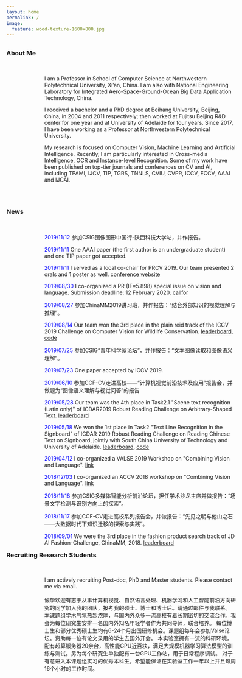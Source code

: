 ```yaml
---
layout: home
permalink: /
image:
  feature: wood-texture-1600x800.jpg
---
```

<br/>
<div class="tiles" style="clear:both">
  <div class="nullborder"></div>
  <h3 class="newtitle_newnews" style="margin-top: 0;">About Me</h3>
</div>
<div class="tiles">
<br/>
<div class="tile" style="clear:both ;position:relative;left:100px">
  <p class="post-excerpt_" >I am a Professor in School of Computer Science at Northwestern Polytechnical University, Xi’an, China. I am also with National Engineering Laboratory for Integrated Aero-Space-Ground-Ocean Big Data Application Technology, China.</p>
</div><!-- /.tile -->

<div class="tile" style="clear:both ;position:relative;left:100px">
  <p class="post-excerpt_" >I received a bachelor and a PhD degree at Beihang University, Beijing, China, in 2004 and 2011 respectively; then worked at Fujitsu Beijing R&D center for one year and at University of Adelaide for four years. Since 2017, I have been working as a Professor at Northwestern Polytechnical University. </p>
</div><!-- /.tile -->
<div class="tile" style="clear:both ;position:relative;left:100px">
  <p class="post-excerpt_" >My research is focused on Computer Vision, Machine Learning and Artificial Intelligence. Recently, I am particularly interested in Cross-media Intelligence, OCR and Instance-level Recognition. Some of my work have been published on top-tier journals and conferences on CV and AI, including TPAMI, IJCV, TIP, TGRS, TNNLS, CVIU, CVPR, ICCV, ECCV, AAAI and IJCAI.</p>
  <br/>
</div><!-- /.tile -->
<br/>
<br/>
<!-- news -->
<div class="tiles" style="clear:both">
  <div class="nullborder"></div>
  <h3 class="newtitle_newnews" style="margin-top: 0;">News</h3>
</div>
<div class="tiles">
<!-- news -->
<br/>
<div class="tiles">
<div class="tile" style="clear:both ;position:relative;left:100px">
  <p class="post-excerpt_" > <font color="blue">2019/11/12</font> 参加CSIG图像图形中国行-陕西科技大学站，并作报告。</p>
</div>
<div class="tile" style="clear:both ;position:relative;left:100px">
  <p class="post-excerpt_" > <font color="blue">2019/11/11</font> One AAAI paper (the first author is an undergraduate student) and one TIP paper got accepted. </p>
</div>
<div class="tile" style="clear:both ;position:relative;left:100px">
  <p class="post-excerpt_" > <font color="blue">2019/11/11</font> I served as a local co-chair for PRCV 2019. Our team presented 2 orals and 1 poster as well. <a href="http://www.prcv2019.com/en/index.html">conference website</a></p>
</div>
<div class="tile" style="clear:both ;position:relative;left:100px">
  <p class="post-excerpt_" > <font color="blue">2019/08/30</font> I co-organized a PR (IF=5.898) special issue on vision and language. Submission deadline: 12 February 2020. <a href="https://www.journals.elsevier.com/pattern-recognition/call-for-papers/bridging-the-vision-language-gap-in-multimodal-data-analysis">callfor</a></p>
</div><!-- /.tile -->
<div class="tile" style="clear:both ;position:relative;left:100px">
  <p class="post-excerpt_" > <font color="blue">2019/08/27</font> 参加ChinaMM2019讲习班，并作报告：“结合外部知识的视觉理解与推理”。 </p>
</div><!-- /.tile -->
<div class="tile" style="clear:both ;position:relative;left:100px">
  <p class="post-excerpt_" > <font color="blue">2019/08/14</font> Our team won the 3rd place in the plain reid track of the ICCV 2019 Challenge on Computer Vision for Wildlife Conservation. <a href="https://cvwc2019.github.io/leaderboard.html">leaderboard</a>, <a href="https://github.com/vvictoryuki/tiger_reid_pytorch">code</a> </p>
</div><!-- /.tile -->
<div class="tile" style="clear:both ;position:relative;left:100px">
  <p class="post-excerpt_" > <font color="blue">2019/07/25</font> 参加CSIG“青年科学家论坛”，并作报告：“文本图像读取和图像语义理解”。 </p>
</div><!-- /.tile -->
<div class="tile" style="clear:both ;position:relative;left:100px">
  <p class="post-excerpt_" > <font color="blue">2019/07/23</font> One paper accepted by ICCV 2019.</p>
</div><!-- /.tile -->
<div class="tile" style="clear:both ;position:relative;left:100px">
  <p class="post-excerpt_" > <font color="blue">2019/06/10</font> 参加CCF-CV走进高校——“计算机视觉前沿技术及应用”报告会，并做题为“图像语义理解与视觉问答”的报告</p>
</div><!-- /.tile -->
<div class="tile" style="clear:both ;position:relative;left:100px">
  <p class="post-excerpt_" > <font color="blue">2019/05/28</font> Our team was the 4th place in Task2.1 "Scene text recognition (Latin only)" of ICDAR2019 Robust Reading Challenge on Arbitrary-Shaped Text. <a href="https://rrc.cvc.uab.es/files/ICDAR2019-ArT1.pdf">leaderboard</a></p>
</div><!-- /.tile -->
<div class="tile" style="clear:both ;position:relative;left:100px">
  <p class="post-excerpt_" > <font color="blue">2019/05/18</font> We won the 1st place in Task2 "Text Line Recognition in the Signboard" of ICDAR 2019 Robust Reading Challenge on Reading Chinese Text on Signboard, jointly with South China University of Technology and University of Adelaide. <a href="https://rrc.cvc.uab.es/files/ICDAR2019-ReCTS.pdf">leaderboard</a>, 
  <a href="https://github.com/wangpengnorman/SAR-Strong-Baseline-for-Text-Recognition">code</a></p>
</div><!-- /.tile -->
<div class="tile" style="clear:both ;position:relative;left:100px">
  <p class="post-excerpt_" > <font color="blue">2019/04/12</font> I co-organized a VALSE 2019 Workshop on "Combining Vision and Language". <a href="http://qi-wu.me/accv_v2l/home.html">link</a></p>
</div>
<div class="tile" style="clear:both ;position:relative;left:100px">
  <p class="post-excerpt_" > <font color="blue">2018/12/03</font> I co-organized an ACCV 2018 workshop on "Combining Vision and Language". <a href="http://qi-wu.me/accv_v2l/home.html">link</a></p>
</div>
<div class="tile" style="clear:both ;position:relative;left:100px">
  <p class="post-excerpt_" > <font color="blue">2018/11/18</font> 参加CSIG多媒体智能分析前沿论坛，担任学术沙龙主席并做报告：“场景文字检测与识别方向上的探索”。</p>
</div><!-- /.tile -->
<div class="tile" style="clear:both ;position:relative;left:100px">
  <p class="post-excerpt_" > <font color="blue">2018/11/17</font> 参加CCF-CV走进高校系列报告会，并做报告：“先见之明与他山之石——大数据时代下知识迁移的探索与实践”。</p>
</div><!-- /.tile -->
<div class="tile" style="clear:both ;position:relative;left:100px">
  <p class="post-excerpt_" > <font color="blue">2018/09/01</font> We were the 3rd place in the fashion product search track of JD AI Fashion-Challenge, ChinaMM, 2018. <a href="https://fashion-challenge.github.io/rank.html">leaderboard</a>  </p>
</div><!-- /.tile -->
<!-- Recruiting Research Students -->
<div class="tiles" style="clear:both">
  <div class="nullborder"></div>
  <h3 class="newtitle_newnews" style="margin-top: 0;">Recruiting Research Students</h3>
</div>
<div class="tiles">
<br/>
<div class="tile" style="clear:both ;position:relative;left:100px">
  <p class="post-excerpt_">
I am actively recruiting Post-doc, PhD and Master students. Please contact me via email. 
<br/>
<br/>
诚挚欢迎有志于从事计算机视觉、自然语言处理、机器学习和人工智能前沿方向研究的同学加入我的团队，报考我的硕士、博士和博士后。请通过邮件与我联系。
本课题组学术气氛热烈浓厚，与国内外众多一流高校有着长期密切的交流合作。我会为每位研究生安排一名国内外知名年轻学者作为共同导师，联合培养。
每位博士生和部分优秀硕士生均有6-24个月出国研修机会。课题组每年会参加Valse论坛。资助每一位有论文录用的学生去国外开会。
本实验室拥有一流的科研环境，配有超算服务器20余台，高性能GPU近百块，满足大规模机器学习算法模型的训练与测试。另为每个研究生单独配有一台GPU工作站，用于日常程序调试。 
对于有意进入本课题组实习的优秀本科生，希望能保证在实验室工作一年以上并且每周16个小时的工作时间。
 </p>
</div><!-- /.tile -->



